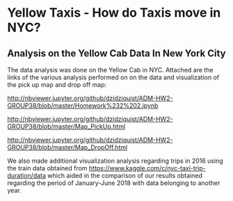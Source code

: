 # Yellow Taxis - How do Taxis move in NYC?
## Analysis on the Yellow Cab Data In New York City
The data analysis was done on the Yellow Cab in NYC. Attached are the links of the various analysis performed on on the data and visualization of the pick up map and drop off map:

http://nbviewer.jupyter.org/github/dzidziquist/ADM-HW2-GROUP38/blob/master/Homework%232%202.ipynb

http://nbviewer.jupyter.org/github/dzidziquist/ADM-HW2-GROUP38/blob/master/Map_PickUp.html

http://nbviewer.jupyter.org/github/dzidziquist/ADM-HW2-GROUP38/blob/master/Map_DropOff.html

We also made additional visualization analysis regarding trips in 2016 using the train data obtained from https://www.kaggle.com/c/nyc-taxi-trip-duration/data which aided in the comparison of our results obtained regarding the period of January-June 2018 with data belonging to another year.
